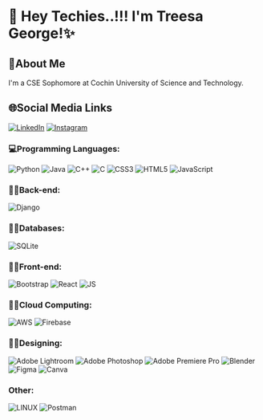 # 👋 Hey Techies..!!! I'm Treesa George!✨

<p align="left">
</p>

## 📍About Me
I'm a CSE Sophomore at Cochin University of Science and Technology.

## 🌐Social Media Links
[![LinkedIn](https://img.shields.io/badge/LinkedIn-%230077B5.svg?logo=linkedin&logoColor=white)](www.linkedin.com/in/treesa-george-6b719b242)
[![Instagram](https://img.shields.io/badge/Instagram-%23E4405F.svg?logo=Instagram&logoColor=white)](https://instagram.com/_treesa_george)

### 💻Programming Languages:
![Python](https://img.shields.io/badge/python-3670A0?style=for-the-badge&logo=python&logoColor=ffdd54)
![Java](https://img.shields.io/badge/java-3670A0?style=for-the-badge&logo=java&logoColor=ffdd54)
![C++](https://img.shields.io/badge/c++-3670A0?style=for-the-badge&logo=c++&logoColor=ffdd54)
![C](https://img.shields.io/badge/c-%2300599C.svg?style=for-the-badge&logo=c&logoColor=white)
![CSS3](https://img.shields.io/badge/css3-%231572B6.svg?style=for-the-badge&logo=css3&logoColor=white)
![HTML5](https://img.shields.io/badge/html5-%23E34F26.svg?style=for-the-badge&logo=html5&logoColor=white)
![JavaScript](https://img.shields.io/badge/javascript-%23323330.svg?style=for-the-badge&logo=javascript&logoColor=%23F7DF1E)

### 🧑‍💻Back-end:
![Django](https://img.shields.io/badge/django-%23092E20.svg?style=for-the-badge&logo=django&logoColor=white)

### 👩‍💻Databases:
![SQLite](https://img.shields.io/badge/sqlite-%2307405e.svg?style=for-the-badge&logo=sqlite&logoColor=white)

### 👩‍💻Front-end:
![Bootstrap](https://img.shields.io/badge/bootstrap-%23563D7C.svg?style=for-the-badge&logo=bootstrap&logoColor=white)
![React](https://img.shields.io/badge/react-%2320232a.svg?style=for-the-badge&logo=react&logoColor=%2361DAFB)
![JS](https://img.shields.io/badge/Next-black?style=for-the-badge&logo=next.js&logoColor=white)

### 👩‍💻Cloud Computing:
![AWS](https://img.shields.io/badge/AWS-%23FF9900.svg?style=for-the-badge&logo=amazon-aws&logoColor=white)
![Firebase](https://img.shields.io/badge/firebase-%23039BE5.svg?style=for-the-badge&logo=firebase)

### 🧑‍🎨Designing:
![Adobe Lightroom](https://img.shields.io/badge/Adobe%20Lightroom-31A8FF.svg?style=for-the-badge&logo=Adobe%20Lightroom&logoColor=white)
![Adobe Photoshop](https://img.shields.io/badge/adobephotoshop-%2331A8FF.svg?style=for-the-badge&logo=adobephotoshop&logoColor=white)
![Adobe Premiere Pro](https://img.shields.io/badge/Adobe%20Premiere%20Pro-9999FF.svg?style=for-the-badge&logo=Adobe%20Premiere%20Pro&logoColor=white)
![Blender](https://img.shields.io/badge/blender-%23F5792A.svg?style=for-the-badge&logo=blender&logoColor=white)
![Figma](https://img.shields.io/badge/figma-%23F24E1E.svg?style=for-the-badge&logo=figma&logoColor=white)
![Canva](https://img.sheilds.io/badge/canva-%23F24E1E.svg?style=for-the-badge&logo=canva&logoColor=white)

### Other:
![LINUX](https://img.shields.io/badge/Linux-FCC624?style=for-the-badge&logo=linux&logoColor=black)
![Postman](https://img.shields.io/badge/Postman-FF6C37?style=for-the-badge&logo=postman&logoColor=white)

